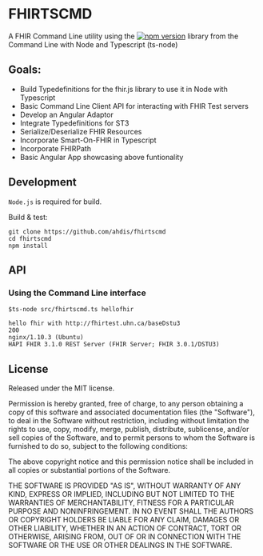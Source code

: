 FHIRTSCMD 
=========

A FHIR Command Line utility using the [![npm version](https://badge.fury.io/js/fhir.js.svg)](https://badge.fury.io/js/fhir.js) library from the Command Line  with Node and Typescript (ts-node)

## Goals:

- Build Typedefinitions for the fhir.js library to use it in Node with Typescript
- Basic Command Line Client API for interacting with FHIR Test servers
- Develop an Angular Adaptor
- Integrate Typedefinitions for ST3
- Serialize/Deserialize FHIR Resources
- Incorporate Smart-On-FHIR in Typescript
- Incorporate FHIRPath
- Basic Angular App showcasing above funtionality 

## Development

`Node.js` is required for build.

Build & test:

```
git clone https://github.com/ahdis/fhirtscmd
cd fhirtscmd
npm install

```

## API


### Using the Command Line interface

```
$ts-node src/fhirtscmd.ts hellofhir

hello fhir with http://fhirtest.uhn.ca/baseDstu3
200
nginx/1.10.3 (Ubuntu)
HAPI FHIR 3.1.0 REST Server (FHIR Server; FHIR 3.0.1/DSTU3)

```

## License

Released under the MIT license.

Permission is hereby granted, free of charge, to any person obtaining a copy of
this software and associated documentation files (the "Software"), to deal in
the Software without restriction, including without limitation the rights to
use, copy, modify, merge, publish, distribute, sublicense, and/or sell copies of
the Software, and to permit persons to whom the Software is furnished to do so,
subject to the following conditions:

The above copyright notice and this permission notice shall be included in all
copies or substantial portions of the Software.

THE SOFTWARE IS PROVIDED "AS IS", WITHOUT WARRANTY OF ANY KIND, EXPRESS OR
IMPLIED, INCLUDING BUT NOT LIMITED TO THE WARRANTIES OF MERCHANTABILITY, FITNESS
FOR A PARTICULAR PURPOSE AND NONINFRINGEMENT. IN NO EVENT SHALL THE AUTHORS OR
COPYRIGHT HOLDERS BE LIABLE FOR ANY CLAIM, DAMAGES OR OTHER LIABILITY, WHETHER
IN AN ACTION OF CONTRACT, TORT OR OTHERWISE, ARISING FROM, OUT OF OR IN
CONNECTION WITH THE SOFTWARE OR THE USE OR OTHER DEALINGS IN THE SOFTWARE.
